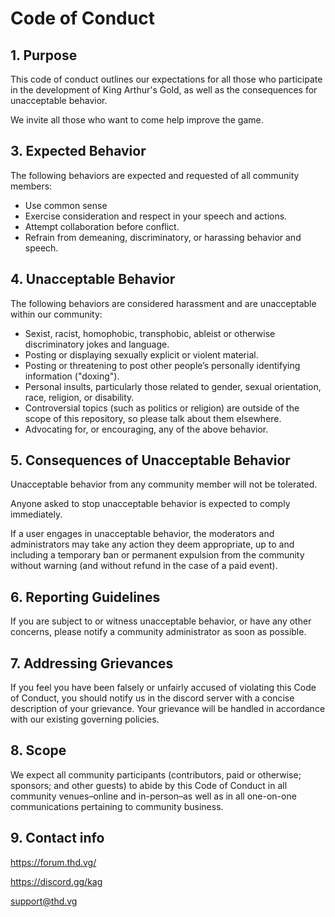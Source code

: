 # Code of Conduct

## 1. Purpose

This code of conduct outlines our expectations for all those who participate in the development of King Arthur's Gold, as well as the consequences for unacceptable behavior.

We invite all those who want to come help improve the game.

## 3. Expected Behavior

The following behaviors are expected and requested of all community members:

*   Use common sense
*   Exercise consideration and respect in your speech and actions.
*   Attempt collaboration before conflict.
*   Refrain from demeaning, discriminatory, or harassing behavior and speech.

## 4. Unacceptable Behavior

The following behaviors are considered harassment and are unacceptable within our community:

*   Sexist, racist, homophobic, transphobic, ableist or otherwise discriminatory jokes and language.
*   Posting or displaying sexually explicit or violent material.
*   Posting or threatening to post other people’s personally identifying information ("doxing").
*   Personal insults, particularly those related to gender, sexual orientation, race, religion, or disability.
*   Controversial topics (such as politics or religion) are outside of the scope of this repository, so please talk about them elsewhere.
*   Advocating for, or encouraging, any of the above behavior.

## 5. Consequences of Unacceptable Behavior

Unacceptable behavior from any community member will not be tolerated.

Anyone asked to stop unacceptable behavior is expected to comply immediately.

If a user engages in unacceptable behavior, the moderators and administrators may take any action they deem appropriate, up to and including a temporary ban or permanent expulsion from the community without warning (and without refund in the case of a paid event).

## 6. Reporting Guidelines

If you are subject to or witness unacceptable behavior, or have any other concerns, please notify a community administrator as soon as possible.

## 7. Addressing Grievances

If you feel you have been falsely or unfairly accused of violating this Code of Conduct, you should notify us in the discord server with a concise description of your grievance. Your grievance will be handled in accordance with our existing governing policies.



## 8. Scope

We expect all community participants (contributors, paid or otherwise; sponsors; and other guests) to abide by this Code of Conduct in all community venues–online and in-person–as well as in all one-on-one communications pertaining to community business.

## 9. Contact info

https://forum.thd.vg/

https://discord.gg/kag

support@thd.vg
